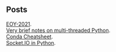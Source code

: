 ## Posts

[EOY-2021](./post/EOY-2021).  
[Very brief notes on multi-threaded Python](./post/multi_threaded_python).  
[Conda Cheatsheet](./post/conda_cheatsheet).  
[Socket.IO in Python](.post/SocketIO_in_python). 

